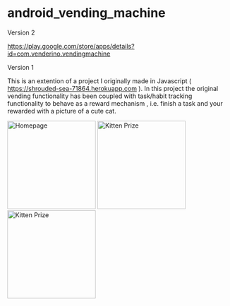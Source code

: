 # android_vending_machine

Version 2

https://play.google.com/store/apps/details?id=com.venderino.vendingmachine


Version 1

This is an extention of a project I originally made in Javascript ( https://shrouded-sea-71864.herokuapp.com ). In this project the original vending functionality has been coupled with task/habit tracking functionality to behave as a reward mechanism , i.e. finish a task and your rewarded with a picture of a cute cat.

<p>
    <img src="https://i.imgur.com/Mleoffd.png" width="200" title="Homepage">
    <img src="https://i.imgur.com/zDXKzN5.png" width="200" title="Kitten Prize">
    <img src="https://media.giphy.com/media/S5tNuoleinm8RzrwgO/giphy.gif" width="200" title="Kitten Prize">
</p>




